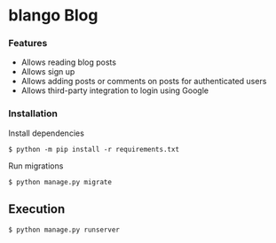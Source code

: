 # blango Blog

### Features

* Allows reading blog posts
* Allows sign up
* Allows adding posts or comments on posts for authenticated users
* Allows third-party integration to login using Google

### Installation

Install dependencies
```
$ python -m pip install -r requirements.txt
```
Run migrations

```
$ python manage.py migrate
```

## Execution

```
$ python manage.py runserver
```
